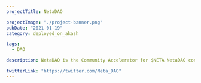 ```yaml
---
projectTitle: NetaDAO

projectImage: "./project-banner.png"
pubDate: "2021-01-19"
category: deployed_on_akash

tags:
  - DAO

description: NetaDAO is the Community Accelerator for $NETA NetaDAO confirmed they're hosting their homepage on Akash according to this tweet from their official account

twitterLink: "https://twitter.com/Neta_DAO"
---
```

